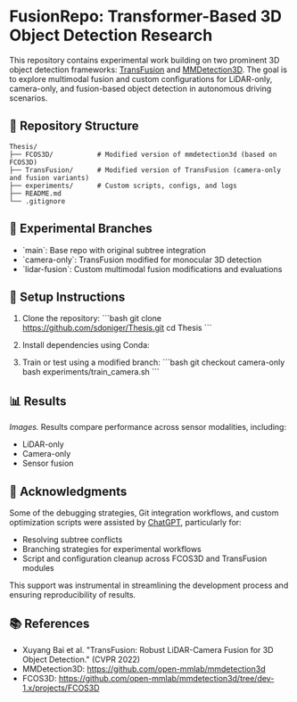 # FusionRepo: Transformer-Based 3D Object Detection Research

This repository contains experimental work building on two prominent 3D object detection frameworks: [TransFusion](https://github.com/XuyangBai/TransFusion) and [MMDetection3D](https://github.com/open-mmlab/mmdetection3d). The goal is to explore multimodal fusion and custom configurations for LiDAR-only, camera-only, and fusion-based object detection in autonomous driving scenarios.

## 🔧 Repository Structure

```
Thesis/
├── FCOS3D/           # Modified version of mmdetection3d (based on FCOS3D)
├── TransFusion/      # Modified version of TransFusion (camera-only and fusion variants)
├── experiments/      # Custom scripts, configs, and logs
├── README.md
└── .gitignore
```

## 🧪 Experimental Branches

- \`main\`: Base repo with original subtree integration
- \`camera-only\`: TransFusion modified for monocular 3D detection
- \`lidar-fusion\`: Custom multimodal fusion modifications and evaluations

## 📄 Setup Instructions

1. Clone the repository:
   \`\`\`bash
   git clone https://github.com/sdoniger/Thesis.git
   cd Thesis
   \`\`\`

2. Install dependencies using Conda: 
3. Train or test using a modified branch:
   \`\`\`bash
   git checkout camera-only
   bash experiments/train_camera.sh
   \`\`\`

## 📊 Results

*Images.* Results compare performance across sensor modalities, including:
- LiDAR-only
- Camera-only
- Sensor fusion

## 🤖 Acknowledgments

Some of the debugging strategies, Git integration workflows, and custom optimization scripts were assisted by [ChatGPT](https://chat.openai.com), particularly for:
- Resolving subtree conflicts
- Branching strategies for experimental workflows
- Script and configuration cleanup across FCOS3D and TransFusion modules

This support was instrumental in streamlining the development process and ensuring reproducibility of results.

## 📚 References

- Xuyang Bai et al. "TransFusion: Robust LiDAR-Camera Fusion for 3D Object Detection." (CVPR 2022)
- MMDetection3D: https://github.com/open-mmlab/mmdetection3d
- FCOS3D: https://github.com/open-mmlab/mmdetection3d/tree/dev-1.x/projects/FCOS3D
